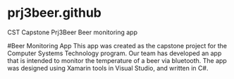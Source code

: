 # prj3beer.github
CST Capstone Prj3Beer Beer monitoring app

#Beer Monitoring App
This app was created as the capstone project for the Computer Systems Technology program.
Our team has developed an app that is intended to monitor the temperature of a beer via bluetooth.
The app was designed using Xamarin tools in Visual Studio, and written in C#.
